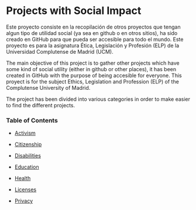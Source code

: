 # Projects with Social Impact
Este proyecto consiste en la recopilación de otros proyectos que tengan algun tipo de utilidad social (ya sea en github o en otros sitios), ha sido creado en GitHub para que pueda ser accesible para todo el mundo.
Este proyecto es para la asignatura Ética, Legislación y  Profesión (ELP) de la Universidad Complutense de Madrid (UCM).

The main objective of this project is to gather other projects which have some kind of social utility (either in github or other places), it has been created in GitHub with the purpose of being accesible for everyone.
This proyect is for the subject Ethics, Legislation and Profession (ELP) of the Complutense University of Madrid.

The project has been divided into various categories in order to
make easier to find the different projects.

### Table of Contents

* [Activism](activism.md)  

* [Citizenship](citizenship.md)   

* [Disabilities](disabilities.md)  

* [Education](education.md)   

* [Health](health.md)

* [Licenses](licenses.md)

* [Privacy](privacy.md)

